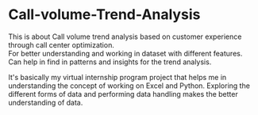 # Call-volume-Trend-Analysis
This is about Call volume trend analysis based on customer experience through call center optimization.
<br>
For better understanding and working in dataset with different features.
<br>
Can help in find in patterns and insights for the trend analysis.



It's basically my virtual internship program project that helps me in understanding the concept of working on Excel and Python. 
Exploring the different forms of data and performing data handling makes the better understanding of data.

